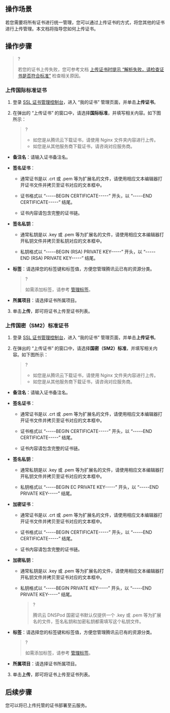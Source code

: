 ## 操作场景

若您需要将所有证书进行统一管理，您可以通过上传证书的方式，将您其他的证书进行上传管理。本文档将指导您如何上传证书。

## 操作步骤

>?
> 
> 若您的证书上传失败，您可参考文档 [上传证书时提示 “解析失败，请检查证书是否符合标准”](https://www.tencentcloud.com/document/product/1007/53582) 检查相关原因。
> 


### 上传国际标准证书
1. 登录 [SSL 证书管理控制台](https://console.cloud.tencent.com/ssl)，进入 “我的证书” 管理页面，并单击**上传证书**。

2. 在弹出的 “上传证书” 的窗口中，请选择**国际标准**，并填写相关内容。如下图所示：
   

   >?
   > 
   >   - 如您是从腾讯云下载证书，请使用 Nginx 文件夹内容进行上传。
   >   - 如您是从其他服务商下载证书，请咨询对应服务商。



  - **备注名**：请输入证书备注名。

  - **签名证书**：

    - 通常证书是以 .crt 或 .pem 等为扩展名的文件，请使用相应文本编辑器打开证书文件并拷贝至证书对应的文本框中。

    - 证书格式以 “-----BEGIN CERTIFICATE-----” 开头，以 “-----END CERTIFICATE-----” 结尾。

    - 证书内容请包含完整的证书链。

  - **签名私钥**：

    - 通常私钥是以 .key 或 .pem 等为扩展名的文件，请使用相应文本编辑器打开私钥文件并拷贝至私钥对应的文本框中。

    - 私钥格式以 “-----BEGIN (RSA) PRIVATE KEY-----” 开头，以 “-----END (RSA) PRIVATE KEY-----” 结尾。

  - **标签**：请选择您的标签键和标签值，方便您管理腾讯云已有的资源分类。
    

      >?
      > 
      > 如需添加标签，请参考 [管理标签](https://intl.cloud.tencent.com/document/product/651/32582)。
      > 

  - **所属项目**：请选择证书所属项目。

3. 单击**上传**，即可将证书上传至证书列表。


### 上传国密（SM2）标准证书
1. 登录 [SSL 证书管理控制台](https://console.cloud.tencent.com/ssl)，进入 “我的证书” 管理页面，并单击**上传证书**。

2. 在弹出的 “上传证书” 的窗口中，请选择**国密（SM2）标准**，并填写相关内容。如下图所示：
   

   >?
   > 
   >   - 如您是从腾讯云下载证书，请使用 Nginx 文件夹内容进行上传。
   >   - 如您是从其他服务商下载证书，请咨询对应服务商。


  - **备注名**：请输入证书备注名。

  - **签名证书**：

    - 通常证书是以 .crt 或 .pem 等为扩展名的文件，请使用相应文本编辑器打开证书文件并拷贝至证书对应的文本框中。

    - 证书格式以 “-----BEGIN CERTIFICATE-----” 开头，以 “-----END CERTIFICATE-----” 结尾。

    - 证书内容请包含完整的证书链。

  - **签名私钥**：

    - 通常私钥是以 .key 或 .pem 等为扩展名的文件，请使用相应文本编辑器打开私钥文件并拷贝至证书对应的文本框中。

    - 私钥格式以 “-----BEGIN EC PRIVATE KEY-----” 开头，以 “-----END PRIVATE KEY-----” 结尾。

  - **加密证书**：

    - 通常证书是以 .crt 或 .pem 等为扩展名的文件，请使用相应文本编辑器打开证书文件并拷贝至证书对应的文本框中。

    - 证书格式以 “-----BEGIN CERTIFICATE-----” 开头，以 “-----END CERTIFICATE-----” 结尾。

    - 证书内容请包含完整的证书链。

  - **加密私钥**：

    - 通常私钥是以 .key 或 .pem 等为扩展名的文件，请使用相应文本编辑器打开私钥文件并拷贝至证书对应的文本框中。

    - 私钥格式以 “-----BEGIN PRIVATE KEY-----” 开头，以 “-----END PRIVATE KEY-----” 结尾。
      

         >?
         > 
         > 腾讯云 DNSPod 国密证书默认仅提供一个 .key 或 .pem 等为扩展名的文件，签名私钥和加密私钥都需填写这个私钥文件。
         > 

  - **标签**：请选择您的标签键和标签值，方便您管理腾讯云已有的资源分类。
    

      >?
      > 
      > 如需添加标签，请参考 [管理标签](https://intl.cloud.tencent.com/document/product/651/32582)。
      > 

  - **所属项目**：请选择证书所属项目。

3. 单击**上传**，即可将证书上传至证书列表。


## 后续步骤

您可以将已上传托管的证书部署至云服务。